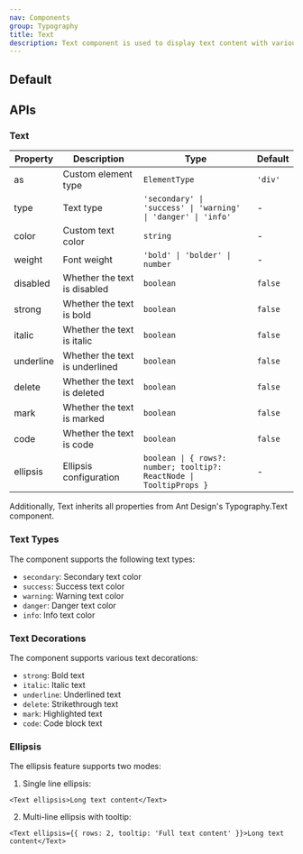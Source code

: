 ```yaml
---
nav: Components
group: Typography
title: Text
description: Text component is used to display text content with various styles and formatting options. It supports text decoration, colors, ellipsis, and other typography features.
---
```


## Default

<code src="./demos/index.tsx" nopadding></code>

## APIs

### Text

| Property  | Description                    | Type                                                                | Default |
| --------- | ------------------------------ | ------------------------------------------------------------------- | ------- |
| as        | Custom element type            | `ElementType`                                                       | `'div'` |
| type      | Text type                      | `'secondary' \| 'success' \| 'warning' \| 'danger' \| 'info'`       | -       |
| color     | Custom text color              | `string`                                                            | -       |
| weight    | Font weight                    | `'bold' \| 'bolder' \| number`                                      | -       |
| disabled  | Whether the text is disabled   | `boolean`                                                           | `false` |
| strong    | Whether the text is bold       | `boolean`                                                           | `false` |
| italic    | Whether the text is italic     | `boolean`                                                           | `false` |
| underline | Whether the text is underlined | `boolean`                                                           | `false` |
| delete    | Whether the text is deleted    | `boolean`                                                           | `false` |
| mark      | Whether the text is marked     | `boolean`                                                           | `false` |
| code      | Whether the text is code       | `boolean`                                                           | `false` |
| ellipsis  | Ellipsis configuration         | `boolean \| { rows?: number; tooltip?: ReactNode \| TooltipProps }` | -       |

Additionally, Text inherits all properties from Ant Design's Typography.Text component.

### Text Types

The component supports the following text types:

- `secondary`: Secondary text color
- `success`: Success text color
- `warning`: Warning text color
- `danger`: Danger text color
- `info`: Info text color

### Text Decorations

The component supports various text decorations:

- `strong`: Bold text
- `italic`: Italic text
- `underline`: Underlined text
- `delete`: Strikethrough text
- `mark`: Highlighted text
- `code`: Code block text

### Ellipsis

The ellipsis feature supports two modes:

1. Single line ellipsis:

```tsx
<Text ellipsis>Long text content</Text>
```

2. Multi-line ellipsis with tooltip:

```tsx
<Text ellipsis={{ rows: 2, tooltip: 'Full text content' }}>Long text content</Text>
```
